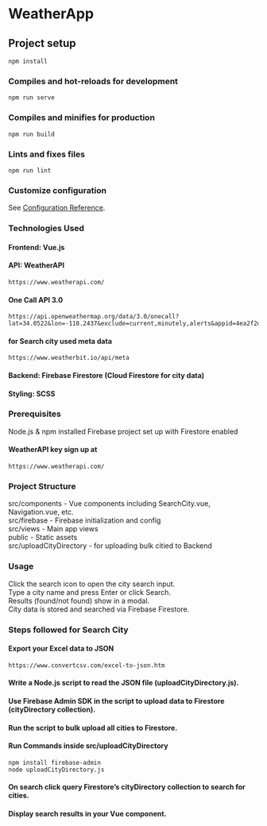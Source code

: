 # WeatherApp
## Project setup
```
npm install
```

### Compiles and hot-reloads for development
```
npm run serve
```

### Compiles and minifies for production
```
npm run build
```

### Lints and fixes files
```
npm run lint
```

### Customize configuration
See [Configuration Reference](https://cli.vuejs.org/config/).

### Technologies Used

#### Frontend: Vue.js
#### API: WeatherAPI 
```
https://www.weatherapi.com/
```
#### One Call API 3.0
```
https://api.openweathermap.org/data/3.0/onecall?lat=34.0522&lon=-118.2437&exclude=current,minutely,alerts&appid=4ea2f2d1f43135c0d12e48a6deb57cc3
```
#### for Search city used meta data
```
https://www.weatherbit.io/api/meta
```
#### Backend: Firebase Firestore (Cloud Firestore for city data)
#### Styling: SCSS

### Prerequisites
Node.js & npm installed
Firebase project set up with Firestore enabled
#### WeatherAPI key sign up at 
```
https://www.weatherapi.com/
```

### Project Structure
src/components - Vue components including SearchCity.vue, Navigation.vue, etc.  
src/firebase - Firebase initialization and config  
src/views - Main app views  
public - Static assets  
src/uploadCityDirectory - for uploading bulk citied to Backend  

### Usage
Click the search icon to open the city search input.  
Type a city name and press Enter or click Search.  
Results (found/not found) show in a modal.  
City data is stored and searched via Firebase Firestore.  

### Steps followed for Search City
#### Export your Excel data to JSON
```
https://www.convertcsv.com/excel-to-json.htm
```
#### Write a Node.js script to read the JSON file (uploadCityDirectory.js).

#### Use Firebase Admin SDK in the script to upload data to Firestore (cityDirectory collection).

#### Run the script to bulk upload all cities to Firestore.
#### Run Commands inside src/uploadCityDirectory
```
npm install firebase-admin
node uploadCityDirectory.js
```
#### On search click query Firestore’s cityDirectory collection to search for cities.

#### Display search results in your Vue component.